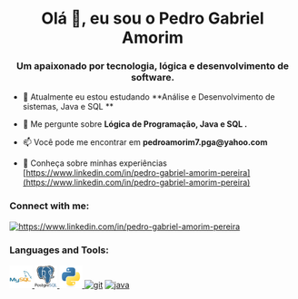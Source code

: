 <h1 align="center">Olá 👋, eu sou o Pedro Gabriel Amorim</h1>
<h3 align="center">Um apaixonado por tecnologia, lógica e desenvolvimento de software.</h3>

- 🌱 Atualmente eu estou estudando **Análise e Desenvolvimento de sistemas, Java e SQL **

- 💬 Me pergunte sobre **Lógica de Programação, Java e  SQL .**

- 📫 Você pode me encontrar em **‎pedroamorim7.pga@​yahoo.com**

- 📄 Conheça sobre minhas experiências [https://www.linkedin.com/in/pedro-gabriel-amorim-pereira](https://www.linkedin.com/in/pedro-gabriel-amorim-pereira)

<h3 align="left">Connect with me:</h3>
<p align="left">
<a href="https://linkedin.com/in/https://www.linkedin.com/in/pedro-gabriel-amorim-pereira" target="blank"><img align="center" src="https://raw.githubusercontent.com/rahuldkjain/github-profile-readme-generator/master/src/images/icons/Social/linked-in-alt.svg" alt="https://www.linkedin.com/in/pedro-gabriel-amorim-pereira" height="30" width="40" /></a>
</p>

<h3 align="left">Languages and Tools:</h3>
<p align="left"> <a href="https://www.mysql.com/" target="_blank" rel="noreferrer"> <img src="https://raw.githubusercontent.com/devicons/devicon/master/icons/mysql/mysql-original-wordmark.svg" alt="mysql" width="40" src="https://raw.githubusercontent.com/devicons/devicon/master/icons/oracle/oracle-original.svg" alt="oracle" width="40" height="40"/</a> 
<a href="https://www.postgresql.org" target="_blank" rel="noreferrer"> <img src="https://raw.githubusercontent.com/devicons/devicon/master/icons/postgresql/postgresql-original-wordmark.svg" alt="postgresql" width="40" height="40"/> </a> 
<a href="https://www.python.org" target="_blank" rel="noreferrer"> <img src="https://raw.githubusercontent.com/devicons/devicon/master/icons/python/python-original.svg" alt="python" width="40" height="40"/></a><a href="https://comandosgit.github.io/" target="_blank" rel="noreferrer"> <img src="https://cdn.jsdelivr.net/gh/devicons/devicon/icons/git/git-plain-wordmark.svg" alt="git" width="40" height="40"/></a> 
<a href ="https://www.java.com/pt-BR/" target="_blank" rel="noreferrer"> <img src="https://cdn.jsdelivr.net/gh/devicons/devicon/icons/java/java-original-wordmark.svg" alt="java" width="40" height="40"/></a>
</p>


